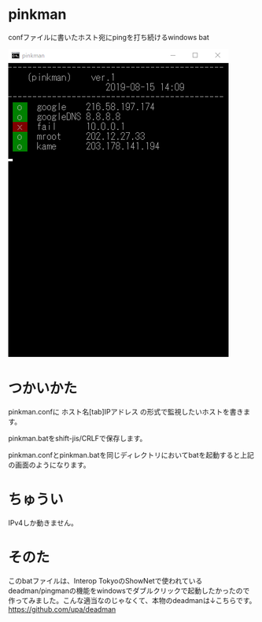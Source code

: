 # pinkman
confファイルに書いたホスト宛にpingを打ち続けるwindows bat

![DEMO](https://raw.githubusercontent.com/satsuzuk/pinkman/master/img/pinkman-demo.gif)


# つかいかた

pinkman.confに
ホスト名[tab]IPアドレス
の形式で監視したいホストを書きます。

pinkman.batをshift-jis/CRLFで保存します。

pinkman.confとpinkman.batを同じディレクトリにおいてbatを起動すると上記の画面のようになります。

# ちゅうい

IPv4しか動きません。

# そのた
このbatファイルは、Interop TokyoのShowNetで使われているdeadman/pingmanの機能をwindowsでダブルクリックで起動したかったので作ってみました。こんな適当なのじゃなくて、本物のdeadmanは↓こちらです。
https://github.com/upa/deadman

